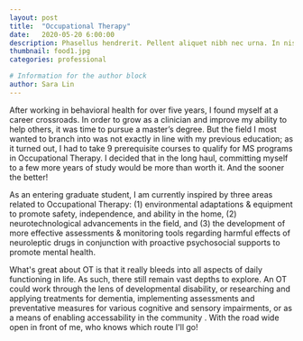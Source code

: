 ```yaml
---
layout: post
title:  "Occupational Therapy"
date:   2020-05-20 6:00:00
description: Phasellus hendrerit. Pellent aliquet nibh nec urna. In nis aliquet vel, dapibus id,mattis.
thumbnail: food1.jpg
categories: professional

# Information for the author block
author: Sara Lin
---
```


After working in behavioral health for over five years, I found myself at a career crossroads. In order to grow as a clinician and improve my ability to help others, it was time to pursue a master’s degree. But the field I most wanted to branch into was not exactly in line with my previous education; as it turned out, I had to take 9 prerequisite courses to qualify for MS programs in Occupational Therapy. I decided that in the long haul, committing myself to a few more years of study would be more than worth it. And the sooner the better!

As an entering graduate student, I am currently inspired by three areas related to Occupational Therapy: (1) environmental adaptations & equipment to promote safety, independence, and ability in the home, (2) neurotechnological advancements in the field, and (3) the development of more effective assessments & monitoring tools regarding harmful effects of neuroleptic drugs in conjunction with proactive psychosocial supports to promote mental health.

What's great about OT is that it really bleeds into all aspects of daily functioning in life. As such, there still remain vast depths to explore. An OT could work through the lens of developmental disability, or researching and applying treatments for dementia, implementing assessments and preventative measures for various cognitive and sensory impairments, or as a means of enabling accessability in the community . With the road wide open in front of me, who knows which route I'll go!